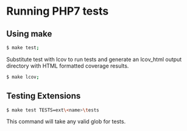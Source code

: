 Running PHP7 tests
==================

Using make
----------

```sh
$ make test;
```

Substitute test with lcov to run tests and generate an lcov_html output directory with HTML formatted coverage results.

```sh
$ make lcov;
```

Testing Extensions
------------------

```sh
$ make test TESTS=ext\<name>\tests
```

This command will take any valid glob for tests.
